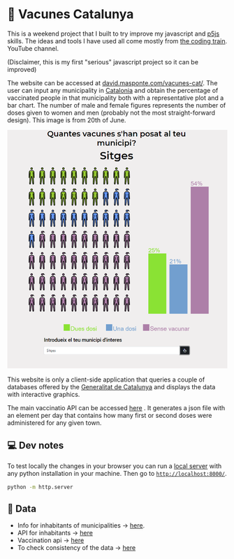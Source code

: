 # :syringe: Vacunes Catalunya

This is a weekend project that I built to try improve my javascript and
[p5js](https://p5js.org/) skills.
The ideas and tools I have used all come mostly from
[the coding train](https://www.youtube.com/channel/UCvjgXvBlbQiydffZU7m1_aw).
YouTube channel.

(Disclaimer, this is my first "serious" javascript project so it can be improved)

The website can be accessed at
[david.masponte.com/vacunes-cat/](http://david.masponte.com/vacunes-cat/).
The user can input any municipality in
[Catalonia](https://en.wikipedia.org/wiki/Catalonia) and obtain
the percentage of vaccinated people in that municipality
both with a representative plot and a bar chart. The number of male and female
figures represents the number of doses given to women and men (probably not
the most straight-forward design). This image is from 20th of June.

![example](example.png)

This website is only a client-side application that queries a couple of
databases offered by the
[Generalitat de Catalunya](https://analisi.transparenciacatalunya.cat/)
and displays the data
with interactive graphics.

The main vaccinatio API can be accessed
[here](https://analisi.transparenciacatalunya.cat/Salut/Vacunaci-per-al-COVID-19-dosis-administrades-per-m/irki-p3c7)
. It generates a json file with an element per day that contains how many
first or second doses were administered for any given town.

## :computer: Dev notes

To test locally the changes in your browser you can run a 
[local server](https://docs.python.org/3/library/http.server.html) with
any python installation in your machine. Then go to
[`http://localhost:8000/`](http://localhost:8000/).

```bash
python -m http.server
```

## :floppy_disk: Data

* Info for inhabitants of municipalities -> [here](http://www.idescat.cat/codis/?id=50&n=9).
* API for inhabitants -> [here](http://www.idescat.cat/api/pob/)
* Vaccination api -> [here](https://analisi.transparenciacatalunya.cat/Salut/Vacunaci-per-al-COVID-19-dosis-administrades-per-m/irki-p3c7)
* To check consistency of the data -> [here](https://dadescovid.cat/?tipus=municipi&codi=08219&id_html=up_1_2&tipus_territori=territori)
